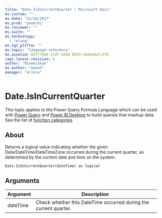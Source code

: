 ```yaml
---
title: "Date.IsInCurrentQuarter | Microsoft Docs"
ms.custom: ""
ms.date: "12/28/2017"
ms.prod: "powerbi"
ms.reviewer: ""
ms.suite: ""
ms.technology: 
  - "mlang"
ms.tgt_pltfrm: ""
ms.topic: "language-reference"
ms.assetid: 65f779e8-17df-429d-85d3-34d3eda7c379
caps.latest.revision: 6
author: "Minewiskan"
ms.author: "owend"
manager: "erikre"
---
```

# Date.IsInCurrentQuarter
This topic applies to the Power Query Formula Language which can be used with [Power Query](https://support.office.com/article/Introduction-to-Microsoft-Power-Query-for-Excel-6E92E2F4-2079-4E1F-BAD5-89F6269CD605) and [Power BI Desktop](http://go.microsoft.com/fwlink/p/?LinkId=618607) to build queries that mashup data. See the list of [function categories](https://msdn.microsoft.com/en-us/library/mt211003.aspx).  
  
## About  
Returns a logical value indicating whether the given Date/DateTime/DateTimeZone occurred during the current quarter, as determined by the current date and time on the system.  
  
```  
Date.IsInCurrentQuarter(dateTime) as logical  
```  
  
## Arguments  
  
|Argument|Description|  
|------------|---------------|  
|dateTime|Check whether this DateTime occurred during the current quarter.|  
  
